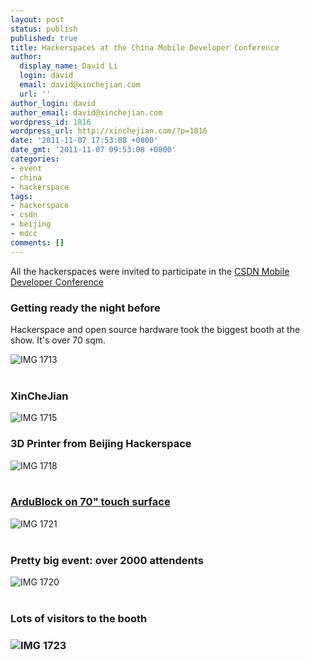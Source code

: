 ```yaml
---
layout: post
status: publish
published: true
title: Hackerspaces at the China Mobile Developer Conference
author:
  display_name: David Li
  login: david
  email: david@xinchejian.com
  url: ''
author_login: david
author_email: david@xinchejian.com
wordpress_id: 1816
wordpress_url: http://xinchejian.com/?p=1816
date: '2011-11-07 17:53:08 +0800'
date_gmt: '2011-11-07 09:53:08 +0800'
categories:
- event
- china
- hackerspace
tags:
- hackerspace
- csdn
- beijing
- mdcc
comments: []
---
```

<p><a>All the hackerspaces were invited to participate in the <a href="http://mdcc.csdn.net/" target="_blank">CSDN Mobile Developer Conference</a></p></p>
<h3>Getting ready the night before</h3></p>
<p>Hackerspace and open source hardware took the biggest booth at the show. It's over 70 sqm.</p></p>
<p><img style="display:block; margin-left:auto; margin-right:auto;" src="http://xinchejian.com/wp-content/uploads/2011/11/IMG_1713.jpg" alt="IMG 1713" title="IMG_1713.JPG" border="0" /><br />
</p></p>
<h3>XinCheJian</h3></p>
<p><img style="display:block; margin-left:auto; margin-right:auto;" src="http://xinchejian.com/wp-content/uploads/2011/11/IMG_1715.jpg" alt="IMG 1715" title="IMG_1715.jpg" border="0"/></p>
<h3>3D Printer from Beijing Hackerspace</h3></p>
<p><img style="display:block; margin-left:auto; margin-right:auto;" src="http://xinchejian.com/wp-content/uploads/2011/11/IMG_1718.jpg" alt="IMG 1718" title="IMG_1718.jpg" border="0" /><br />
</p></p>
<h3><a href="http://blog.ardublock.com/2011/11/07/ardublock-on-70-touch-surface/" target="_blank">ArduBlock on 70" touch surface</a></h3></p>
<p><img style="display:block; margin-left:auto; margin-right:auto;" src="http://xinchejian.com/wp-content/uploads/2011/11/IMG_1721.jpg" alt="IMG 1721" title="IMG_1721.JPG" border="0" /><br />
</p></p>
<h3>Pretty big event: over 2000 attendents</h3></p>
<p><img style="display:block; margin-left:auto; margin-right:auto;" src="http://xinchejian.com/wp-content/uploads/2011/11/IMG_1720.jpg" alt="IMG 1720" title="IMG_1720.JPG" border="0" /><br />
</p></p>
<h3>Lots of visitors to the booth<br />
<h3>
<p>
<img style="display:block; margin-left:auto; margin-right:auto;" src="http://xinchejian.com/wp-content/uploads/2011/11/IMG_1723.jpg" alt="IMG 1723" title="IMG_1723.JPG" border="0" /><br />
</p></p>

